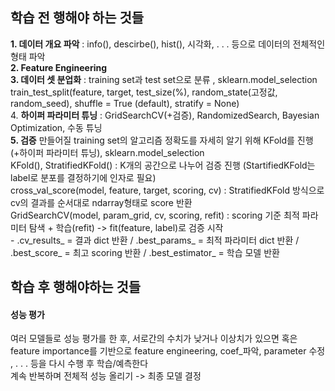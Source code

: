 ## **학습 전 행해야 하는 것들**
**1. 데이터 개요 파악** : info(), descirbe(), hist(), 시각화, . . . 등으로 데이터의 전체적인 형태 파악 </br>
**2. Feature Engineering** </br>
**3. 데이터 셋 분업화** : training set과 test set으로 분류 , sklearn.model_selection </br>
train_test_split(feature, target, test_size(%), random_state(고정값, random_seed), shuffle = True (default), stratify = None)</br>
4. **하이퍼 파라미터 튜닝** : GridSearchCV(+검증), RandomizedSearch, Bayesian Optimization, 수동 튜닝 </br>
**5. 검증** 
만들어질 training set의 알고리즘 정확도를 자세히 알기 위해 KFold를 진행(+하이퍼 파라미터 튜닝), sklearn.model_selection</br>
KFold(), StratifiedKFold() : K개의 공간으로 나누어 검증 진행 (StartifiedKFold는 label로 분포를 결정하기에 인자로 필요)</br>
cross_val_score(model, feature, target, scoring, cv) : StratifiedKFold 방식으로 cv의 결과를 순서대로 ndarray형태로 score 반환 </br>
GridSearchCV(model, param_grid, cv, scoring, refit) : scoring 기준 최적 파라미터 탐색 + 학습(refit) -> fit(feature, label)로 검증 시작</br>
\- .cv_results_ = 결과 dict 반환 / .best_params_ = 최적 파라미터 dict 반환 / .best_score_ = 최고 scoring 반환 / .best_estimator_ = 학습 모델 반환
## **학습 후 행해야하는 것들**

#### **성능 평가**
여러 모델들로 성능 평가를 한 후, 서로간의 수치가 낮거나 이상치가 있으면 혹은 feature importance를 기반으로 feature engineering, coef_파악, parameter 수정 , . . . 등을 다시 수행 후 학습/예측한다 </br>
계속 반복하며 전체적 성능 올리기 -> 최종 모델 결정